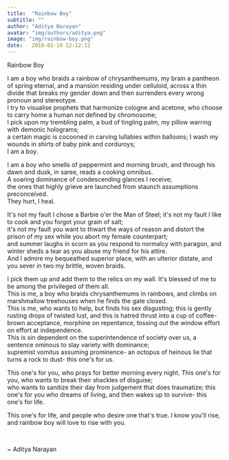 ```yaml
---
title:  "Rainbow Boy"
subtitle: ""
author: "Aditya Narayan"
avatar: "img/authors/aditya.png"
image: "img/rainbow-boy.png"
date:   2018-02-19 12:12:12
---
```


Rainbow Boy

I am a boy who braids a rainbow of chrysanthemums, my brain a pantheon of spring eternal, and a mansion residing under celluloid, across a thin divide that breaks my gender down and then surrenders every wrong pronoun and stereotype.  
I try to visualise prophets that harmonize cologne and acetone, who choose to carry home a human not defined by chromosome;  
I pick upon my trembling palm, a bud of tingling palm, my pillow warring with demonic holograms;  
a certain magic is cocooned in carving lullabies within balloons; I wash my wounds in shirts of baby pink and corduroys;  
I am a boy.


I am a boy who smells of peppermint and morning brush, and through his dawn and dusk, in saree, reads a cooking omnibus.  
A soaring dominance of condescending glances I receive;  
the ones that highly grieve are launched from staunch assumptions preconceived.  
They hurt, I heal.  


It's not my fault I chose a Barbie o'er the Man of Steel; it's not my fault I like to cook and you forgot your grain of salt;  
it's not my fault you want to thwart the ways of reason and distort the prison of my sex while you abort my female counterpart;  
and summer laughs in scorn as you respond to normalcy with paragon, and winter sheds a tear as you abuse my friend for his attire.  
And I admire my bequeathed superior place, with an ulterior distate, and you sever in two my brittle, woven braids.  


I pick them up and add them to the relics on my wall. It's blessed of me to be among the privileged of them all.  
This is me, a boy who braids chrysanthemums in rainbows, and climbs on marshmallow treehouses when he finds the gate closed.  
This is me, who wants to help, but finds his sex disgusting; this is gently rusting drops of twisted lust, and this is hatred thrust into a cup of coffee-brown acceptance, morphine on repentance, tossing out the window effort on effort at independence.  
This is sin dependent on the superintendence of society over us, a sentence ominous to slay variety with dominance;  
supremist vomitus assuming prominence- an octopus of heinous lie that turns a rock to dust- this one's for us.  


This one's for you, who prays for better morning every night. This one's for you, who wants to break their shackles of disguise;  
who wants to sanitize their day from judgement that does traumatize; this one's for you who dreams of living, and then wakes up to survive-   this one's for life.  


This one's for life, and people who desire one that's true. I know you'll rise, and rainbow boy will love to rise with you.<br>

<br>

~ Aditya Narayan